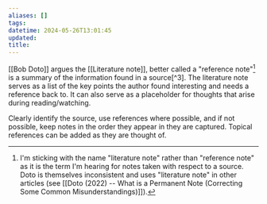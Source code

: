 ```yaml
---
aliases: []
tags: 
datetime: 2024-05-26T13:01:45
updated: 
title: 
---
```

[[Bob Doto]] argues the [[Literature note]], better called a "reference note"[^1] is a summary of the information found in a source[^3]. The literature note serves as a list of the key points the author found interesting and needs a reference back to. It can also serve as a placeholder for thoughts that arise during reading/watching.

Clearly identify the source, use references where possible, and if not possible, keep notes in the order they appear in they are captured. Topical references can be added as they are thought of.

[^1]: I'm sticking with the name "literature note" rather than "reference note" as it is the term I'm hearing for notes taken with respect to a source. Doto is themselves inconsistent and uses "literature note" in other articles (see [[Doto (2022) -- What is a Permanent Note (Correcting Some Common Misunderstandings)]]). 
